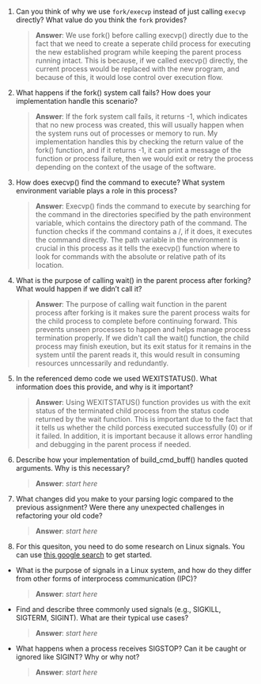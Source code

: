 1. Can you think of why we use `fork/execvp` instead of just calling `execvp` directly? What value do you think the `fork` provides?

    > **Answer**: We use fork() before calling execvp() directly due to the fact that we need to create a seperate child
    process for executing the new established program while keeping the parent process running intact. This is because,
    if we called execvp() directly, the current process would be replaced with the new program, and because of this, 
    it would lose control over execution flow.

2. What happens if the fork() system call fails? How does your implementation handle this scenario?

    > **Answer**:  If the fork system call fails, it returns -1, which indicates that no new process was created, 
    this will usually happen when the system runs out of processes or memory to run. My implementation handles this
    by checking the return value of the fork() function, and if it returns -1, it can print a message of the function
    or process failure, then we would exit or retry the process depending on the context of the usage of the software.

3. How does execvp() find the command to execute? What system environment variable plays a role in this process?

    > **Answer**:  Execvp() finds the command to execute by searching for the command in the directories specified
    by the path environment variable, which contains the directory path of the command. The function checks if the
    command contains a /, if it does, it executes the command directly. The path variable in the environment is crucial
    in this process as it tells the execvp() function where to look for commands with the absolute or relative path of
    its location.

4. What is the purpose of calling wait() in the parent process after forking? What would happen if we didn’t call it?

    > **Answer**: The purpose of calling wait function in the parent process after forking is it makes sure the 
    parent process waits for the child process to complete before continuing forward. This prevents unseen processes
    to happen and helps manage process termination properly. If we didn't call the wait() function, the child process
    may finish exeution, but its exit status for it remains in the system until the parent reads it, this would
    result in consuming resources unncessarily and redundantly.  

5. In the referenced demo code we used WEXITSTATUS(). What information does this provide, and why is it important?

    > **Answer**:  Using WEXITSTATUS() function provides us with the exit status of the terminated child process
    from the status code returned by the wait function. This is important due to the fact that it tells us whether
    the child porcess executed successfully (0) or if it failed. In addition, it is important because it allows error
    handling and debugging in the parent process if needed.

6. Describe how your implementation of build_cmd_buff() handles quoted arguments. Why is this necessary?

    > **Answer**:  _start here_

7. What changes did you make to your parsing logic compared to the previous assignment? Were there any unexpected challenges in refactoring your old code?

    > **Answer**:  _start here_

8. For this quesiton, you need to do some research on Linux signals. You can use [this google search](https://www.google.com/search?q=Linux+signals+overview+site%3Aman7.org+OR+site%3Alinux.die.net+OR+site%3Atldp.org&oq=Linux+signals+overview+site%3Aman7.org+OR+site%3Alinux.die.net+OR+site%3Atldp.org&gs_lcrp=EgZjaHJvbWUyBggAEEUYOdIBBzc2MGowajeoAgCwAgA&sourceid=chrome&ie=UTF-8) to get started.

- What is the purpose of signals in a Linux system, and how do they differ from other forms of interprocess communication (IPC)?

    > **Answer**:  _start here_

- Find and describe three commonly used signals (e.g., SIGKILL, SIGTERM, SIGINT). What are their typical use cases?

    > **Answer**:  _start here_

- What happens when a process receives SIGSTOP? Can it be caught or ignored like SIGINT? Why or why not?

    > **Answer**:  _start here_
